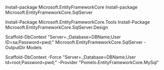 Install-package Microsoft.EntityFrameworkCore
Install-package Microsoft.EntityFrameworkCore.SqlServer

Install-Package Microsoft.EntityFrameworkCore.Tools
Install-Package Microsoft.EntityFrameworkCore.SqlServer.Design

Scaffold-DbContext "Server=.;Database=DBName;User ID=sa;Password=pwd;" Microsoft.EntityFrameworkCore.SqlServer -OutputDir Models

Scaffold-DbContext -Force "Server=.;Database=DBName;User Id=root;Password=pwd;" -Provider "Pomelo.EntityFrameworkCore.MySql"
